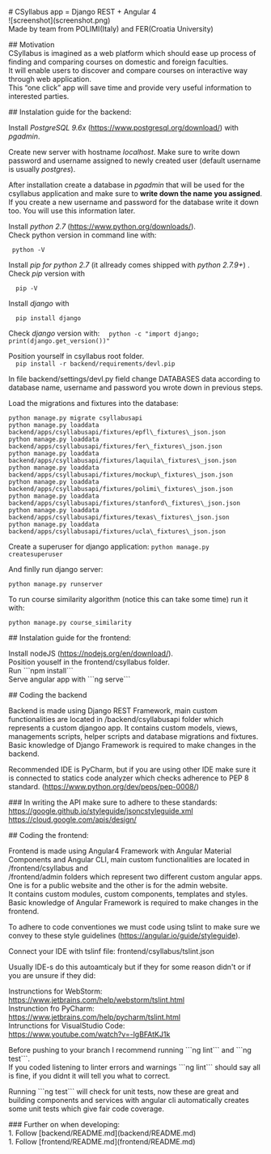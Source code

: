 
\# CSyllabus app = Django REST + Angular 4  
!\[screenshot\](screenshot.png)  
Made by team from POLIMI(Italy) and FER(Croatia University)  
  
\## Motivation  
  CSyllabus is imagined as a web platform which should  ease up process of finding and comparing courses on domestic and foreign faculties.  
 It will enable users to discover and compare courses on interactive way through web application.  
 This “one click” app will save time and provide very useful information to interested parties.  
  
\## Instalation guide for the backend:  
  
Install *PostgreSQL 9.6x* (https://www.postgresql.org/download/) with *pgadmin*.  
  
Create new server with hostname *localhost*. Make sure to write down password and username assigned to newly created user (default username is usually *postgres*).  
  
After installation create a database in *pgadmin* that will be used for the csyllabus application and make sure to **write down the name you assigned**.  
If you create a new username and password for the database write it down too. You will use this information later.  
  
  
Install *python 2.7* (https://www.python.org/downloads/).  
Check python version in command line with:  
  
```  python -V ```  
  
Install *pip for python 2.7* (it allready comes shipped with *python 2.7.9+*) .  
Check *pip* version with   
  
```  pip -V```  
  
  
Install *django* with   
  
```  pip install django```   

Check *django* version with:
```  python -c "import django; print(django.get_version())"```  

Position yourself in csyllabus root folder.  
```  pip install -r backend/requirements/devl.pip```  

In file backend/settings/devl.py field  change DATABASES data according to database name, username and password you wrote down in previous steps.  
  
Load the migrations and fixtures into the database:  
```  
python manage.py migrate csyllabusapi
python manage.py loaddata backend/apps/csyllabusapi/fixtures/epfl\_fixtures\_json.json  
python manage.py loaddata backend/apps/csyllabusapi/fixtures/fer\_fixtures\_json.json  
python manage.py loaddata backend/apps/csyllabusapi/fixtures/laquila\_fixtures\_json.json  
python manage.py loaddata backend/apps/csyllabusapi/fixtures/mockup\_fixtures\_json.json  
python manage.py loaddata backend/apps/csyllabusapi/fixtures/polimi\_fixtures\_json.json  
python manage.py loaddata backend/apps/csyllabusapi/fixtures/stanford\_fixtures\_json.json  
python manage.py loaddata backend/apps/csyllabusapi/fixtures/texas\_fixtures\_json.json  
python manage.py loaddata backend/apps/csyllabusapi/fixtures/ucla\_fixtures\_json.json  
```  
  Create a superuser for django application:
``` python manage.py createsuperuser  ``` 

And finlly run django server:  
```  
python manage.py runserver  
```  
To run course similarity algorithm (notice this can take some time) run it with:  
  ```  
python manage.py course_similarity  
```  
\## Instalation guide for the frontend:  
  
Install nodeJS (https://nodejs.org/en/download/).  
Position youself in the frontend/csyllabus folder.  
Run \`\`\`npm install\`\`\`  
Serve angular app with \`\`\`ng serve\`\`\`  
  
  
\## Coding the backend  
  
Backend is made using Django REST Framework, main custom functionalities are located in /backend/csyllabusapi folder which  
represents a custom djangoo app. It contains custom models, views, managements scripts, helper scripts and database migrations and fixtures.  
Basic knowledge of Django Framework is required to make changes in the backend.  
  
  
Recommended IDE is PyCharm, but if you are using other IDE make sure it is connected to statics code analyzer which checks adherence to PEP 8 standard. (https://www.python.org/dev/peps/pep-0008/)  
  
\### In writing the API make sure to adhere to these standards:  
https://google.github.io/styleguide/jsoncstyleguide.xml  
https://cloud.google.com/apis/design/  
  
  
\## Coding the frontend:  
  
Frontend is made using Angular4 Framework with Angular Material Components and Angular CLI, main custom functionalities are located in /frontend/csyllabus and    
/frontend/admin folders which represent two different custom angular apps. One is for a public website and the other is for the admin website.  
It contains custom modules, custom components, templates and styles. Basic knowledge of Angular Framework is required to make changes in the frontend.  
  
To adhere to code conventiones we must code using tslint to make sure we convey to these style guidelines (https://angular.io/guide/styleguide).  
  
Connect your IDE with tslinf file: frontend/csyllabus/tslint.json  
  
Usually IDE-s do this autoamticaly but if they for some reason didn't or if you are unsure if they did:  
      
Instrunctions for WebStorm:  
    https://www.jetbrains.com/help/webstorm/tslint.html  
Instrunction fro PyCharm:  
    https://www.jetbrains.com/help/pycharm/tslint.html  
Intrunctions for VisualStudio Code:  
    https://www.youtube.com/watch?v=-lgBFAtKJ1k  
  
Before pushing to your branch I recommend running \`\`\`ng lint\`\`\` and \`\`\`ng test\`\`\`.  
If you coded listening to linter errors and warnings \`\`\`ng lint\`\`\` should say all is fine, if you didnt it will tell you what to correct.  
  
Running \`\`\`ng test\`\`\` will check for unit tests, now these are great and building components and services with angular cli automatically creates some unit tests which give fair code coverage.  
  
\### Further on when developing:  
1\. Follow \[backend/README.md\](backend/README.md)  
1\. Follow \[frontend/README.md\](frontend/README.md)